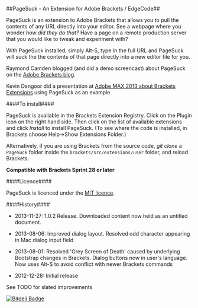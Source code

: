 ##PageSuck - An Extension for Adobe Brackets / EdgeCode##


PageSuck is an extension to Adobe Brackets that allows you to pull the contents
of any URL directly into your editor. See a webpage where you wonder *how did they do that?*
Have a page on a remote production server that you would like to tweak and experiment with?

With PageSuck installed, simply Alt-S, type in the full URL and PageSuck will suck the
the contents of that page directly into a new editor file for you.

Raymond Camden blogged (and did a demo screencast) about PageSuck on the [Adobe Brackets blog](http://blog.brackets.io/2013/02/11/pagesuck-brackets-extension/#more-402).

Kevin Dangoor did a presentation at [Adobe MAX 2013 about Brackets Extensions](http://tv.adobe.com/watch/max-2013/extending-brackets-with-javascript/) using PageSuck as an example.

####To install####


PageSuck is available in the Brackets Extension Registry. Click on the Plugin icon on the right hand side.
Then click on the list of available extensions and click *Install* to install PageSuck. (To see where the
code is installed, in Brackets choose Help->Show Extensions Folder.)

Alternatively, if you are using Brackets from the source code, *git clone* a ```PageSuck``` folder
inside the ```brackets/src/extensions/user``` folder, and reload Brackets.

**Compatible with Brackets Sprint 28 or later**

####Licence####

PageSuck is licenced under the [MIT licence](http://en.wikipedia.org/wiki/MIT_licence).

####History####
* 2013-11-27: 1.0.2 Release.
              Downloaded content now held as an untitled document.

* 2013-08-06: Improved dialog layout. Resolved odd character appearing in Mac dialog input field

* 2013-08-01: Resolved 'Grey Screen of Death' caused by underlying Bootstrap changes in Brackets.
            Dialog buttons now in user's language.
            Now uses Alt-S to avoid conflict with newer Brackets commands

* 2012-12-28: Initial release

See TODO for slated improvements


[![Bitdeli Badge](https://d2weczhvl823v0.cloudfront.net/timburgess/brackets-pagesuck/trend.png)](https://bitdeli.com/free "Bitdeli Badge")

